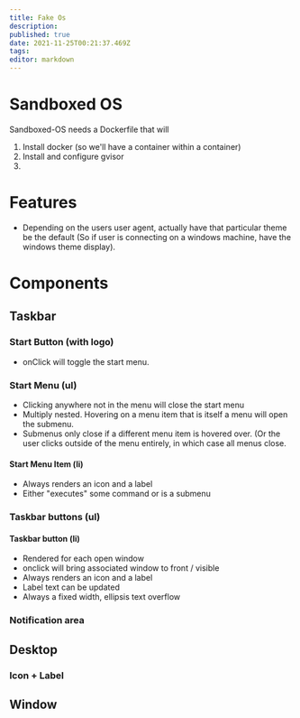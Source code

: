 ```yaml
---
title: Fake Os
description: 
published: true
date: 2021-11-25T00:21:37.469Z
tags: 
editor: markdown
---
```





# Sandboxed OS 
Sandboxed-OS needs a Dockerfile that will 
1) Install docker (so we'll have a container within a container)
2) Install and configure gvisor
3) 
# Features 
* Depending on the users user agent, actually have that particular theme be the default (So if user is connecting on a windows machine, have the windows theme display).
# Components             
## Taskbar
### Start Button (with logo)
* onClick will toggle the start menu.
### Start Menu (ul)
* Clicking anywhere not in the menu will close the start menu
* Multiply nested. Hovering on a menu item that is itself a menu will open the submenu. 
* Submenus only close if a different menu item is hovered over. (Or the user clicks outside of the menu entirely, in which case all menus close.  
#### Start Menu Item (li)
* Always renders an icon and a label
* Either "executes" some command or is a submenu

### Taskbar buttons (ul)
#### Taskbar button (li)
* Rendered for each open window
* onclick will bring associated window to front / visible
* Always renders an icon and a label
* Label text can be updated 
* Always a fixed width, ellipsis text overflow

### Notification area

## Desktop
### Icon + Label

## Window
 
 
 